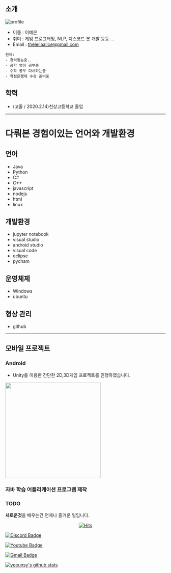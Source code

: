 ## 소개
![profile]()
- 이름 : 이예은
- 취미 : 게임 프로그래밍, NLP, 디스코드 봇 개발 등등 ...
- Email : theleilaalice@gmail.com

```
현재:
- 경력쌓는중..
- 공학 영어 공부중
- 수학 공부 다시하는중
- 학점은행제 수강 준비중
```
## 학력
- (고졸 / 2020.2.14)천상고등학교 졸업
---

# 다뤄본 경험이있는 언어와 개발환경

## 언어
- Java
- Python
- C#
- C++
- javascript
- nodejs
- html
- linux

## 개발환경
- jupyter notebook
- visual studio
- android studio
- visual code
- eclipse
- pycham

## 운영체제
- Windows
- ubuntu

## 형상 관리
- github

---
## 모바일 프로젝트

### Android
- Unity를 이용한 간단한 2D,3D게임 프로젝트를 진행하였습니다.

<img src='./resume/1.jpg' width="300" />


### **자바 학습 어플리케이션 프로그램 제작**

### TODO
**새로운것**을 배우는건 언제나 즐거운 일입니다. <br/>

<div align=center>
	
[![Hits](https://hits.seeyoufarm.com/api/count/incr/badge.svg?url=https%3A%2F%2Fgithub.com%2FKaizer1111&count_bg=%2379C83D&title_bg=%23555555&icon=python.svg&icon_color=%23E7E7E7&title=%EB%B0%A9%EB%AC%B8%EC%9E%90+%EC%88%98+%3A+&edge_flat=false)](https://hits.seeyoufarm.com)
	
</div>

[![Discord Badge](http://img.shields.io/badge/Discord-7289DA?style=flat-square&logo=github&link=https://discord.gg/ksk)](https://discord.gg/ksk)
	
  [![Youtube Badge](https://img.shields.io/badge/Youtube-ff0000?style=flat-square&logo=youtube&link=https://www.youtube.com/channel/UCZGCWv7ncrHt2tlXa0y92rA)](https://www.youtube.com/channel/UCZGCWv7ncrHt2tlXa0y92rA)
	
  [![Gmail Badge](https://img.shields.io/badge/Gmail-d14836?style=flat-square&logo=Gmail&logoColor=white&link=mailto:theleilaalice@gmail.com)](mailto:theleilaalice@gmail.com)

[![yeeunsy's github stats](https://github-readme-stats.vercel.app/api?username=yeeunsy)](https://github.com/anuraghazra/github-readme-stats)
